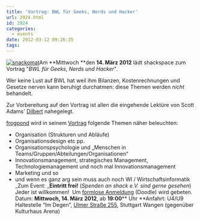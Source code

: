 ```yaml
---
title: 'Vortrag: BWL für Geeks, Nerds und Hacker'
url: 2924.html
id: 2924
categories:
  - events
date: 2012-03-12 09:26:35
tags:
---
```


[![](https://blog.shackspace.de/wp-content/uploads/2012/03/df1a8ad09e561db99eaa37596d3167a7.media_.500x375-150x150.jpg "snackomat")](https://blog.shackspace.de/wp-content/uploads/2012/03/df1a8ad09e561db99eaa37596d3167a7.media_.500x375.jpg)Am **Mittwoch **den **14\. März 2012** lädt shackspace zum Vortrag "_BWL für Geeks, Nerds und Hacker_".

Wer keine Lust auf BWL hat weil ihm Bilanzen, Kostenrechnungen und Gesetze nerven kann beruhigt durchatmen: diese Themen werden _nicht_ behandelt.

Zur Vorbereitung auf den Vortrag ist allen die eingehende Lektüre von Scott Adams' [Dilbert](http://dilbert.com/) nahegelegt.

[frogpond](https://blog.shackspace.de/wiki/doku.php?id=leute:frogpond) wird in seinem [Vortrag](https://blog.shackspace.de/wiki/doku.php?id=project:bwl4h4ckerz) folgende Themen näher beleuchten:

*   Organisation (Strukturen und Abläufe)
*   Organisationsdesign etc pp.
*   Organisationspsychologie und „Menschen in Teams/Gruppen/Abteilungen/Organisationen“
*   Innovationsmanagement, strategisches Management, Technologiemanagement und noch mal Innovationsmanagement
*   Marketing und so
*   und wenn es ganz arg sein muss auch noch WI / Wirtschaftsinformatik
_Zum Event:
_**Eintritt frei!** (_Spenden an shack e.V. sind gerne gesehen_) Jeder ist willkommen!  Um [formlose Anmeldung](http://www.doodle.com/mc8i9yw63wca73ub) (Doodle) wird gebeten.
Datum: **Mittwoch, 14\. März 2012**, ab **19:00**** Uhr
**Anfahrt: U4/U9 Haltestelle “Im Degen”, [Ulmer Straße 255](https://blog.shackspace.de/?page_id=713), Stuttgart Wangen (gegenüber Kulturhaus Arena)